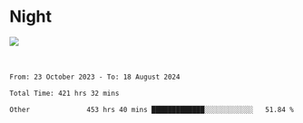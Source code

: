 <div>
<h1 align="left">Night</h1>
<img src="https://github.com/user-attachments/assets/9d416f7e-3a36-4f9c-8fdd-800c71504a94" />

<br/>
<br/>
<br/>

<!--START_SECTION:waka-->

```txt
From: 23 October 2023 - To: 18 August 2024

Total Time: 421 hrs 32 mins

Other              453 hrs 40 mins █████████████░░░░░░░░░░░░   51.84 %
```

<!--END_SECTION:waka-->
